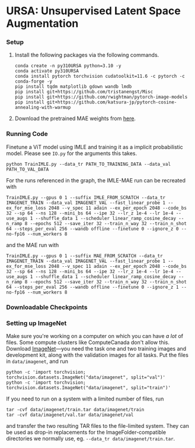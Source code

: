 # URSA: Unsupervised Latent Space Augmentation

### Setup
1. Install the following packages via the following commands.
    ```
    conda create -n py310URSA python=3.10 -y
    conda activate py310URSA
    conda install pytorch torchvision cudatoolkit=11.6 -c pytorch -c conda-forge -y
    pip install tqdm matplotlib gdown wandb lmdb
    pip install git+https://github.com/tristanengst/Misc
    pip install git+https://github.com/rwightman/pytorch-image-models
    pip install git+https://github.com/katsura-jp/pytorch-cosine-annealing-with-warmup
    ```
2. Download the pretrained MAE weights from [here](https://github.com/facebookresearch/mae/issues/8).

### Running Code
Finetune a ViT model using IMLE and training it as a implicit probabilistic model. Please see `IO.py` for the arguments this takes.
```
python TrainIMLE.py --data_tr PATH_TO_TRAINING_DATA --data_val PATH_TO_VAL_DATA
```

For the runs referenced in the graph, the IMLE-MAE run can be recreated with
```
TrainIMLE.py --gpus 0 1 --suffix IMLE_FROM_SCRATCH --data_tr IMAGENET_TRAIN --data_val IMAGENET_VAL --fast_linear_probe 1 --ex_for_mse_loss 2048 --v_spec 11 adain --ex_per_epoch 2048 --code_bs 32 --sp 64 --ns 128 --mini_bs 64 --ipe 32 --lr_z 1e-4 --lr 1e-4 --use_augs 1 --shuffle_data 1 --scheduler linear_ramp_cosine_decay --n_ramp 8 --epochs 512 --save_iter 32 --train_n_way 32 --train_n_shot 64 --steps_per_eval 256 --wandb offline --finetune 0 --ignore_z 0 --no-fp16 --num_workers 8
```
and the MAE run with
```
TrainIMLE.py --gpus 0 1 --suffix MAE_FROM_SCRATCH --data_tr IMAGENET_TRAIN --data_val IMAGENET_VAL --fast_linear_probe 1 --ex_for_mse_loss 2048 --v_spec 11 adain --ex_per_epoch 2048 --code_bs 32 --sp 64 --ns 128 --mini_bs 64 --ipe 32 --lr_z 1e-4 --lr 1e-4 --use_augs 1 --shuffle_data 1 --scheduler linear_ramp_cosine_decay --n_ramp 8 --epochs 512 --save_iter 32 --train_n_way 32 --train_n_shot 64 --steps_per_eval 256 --wandb offline --finetune 0 --ignore_z 1 --no-fp16 --num_workers 8
```


### Downloadable Checkpoints

### Setting up ImageNet
Make sure you're working on a computer on which you can have _a lot_ of files. Some compute clusters like ComputeCanada don't allow this. Download [ImageNet](https://image-net.org/challenges/LSVRC/2012/2012-downloads.php)—you need the task one and two training images and development kit, along with the validation images for all tasks. Put the files in `data/imagenet`, and run
```
python -c 'import torchvision; torchvision.datasets.ImageNet("data/imagenet", split="val")'
python -c 'import torchvision; torchvision.datasets.ImageNet("data/imagenet", split="train")'
```
If you need to run on a system with a limited number of files, run
```
tar -cvf data/imagenet/train.tar data/imagenet/train
tar -cvf data/imagenet/val.tar data/imagenet/val
```
and transfer the two resulting TAR files to the file-limited system. They can be used as drop-in replacements for the ImageFolder-compatible directories we normally use, eg. `--data_tr data/imagenet/train.tar`.
